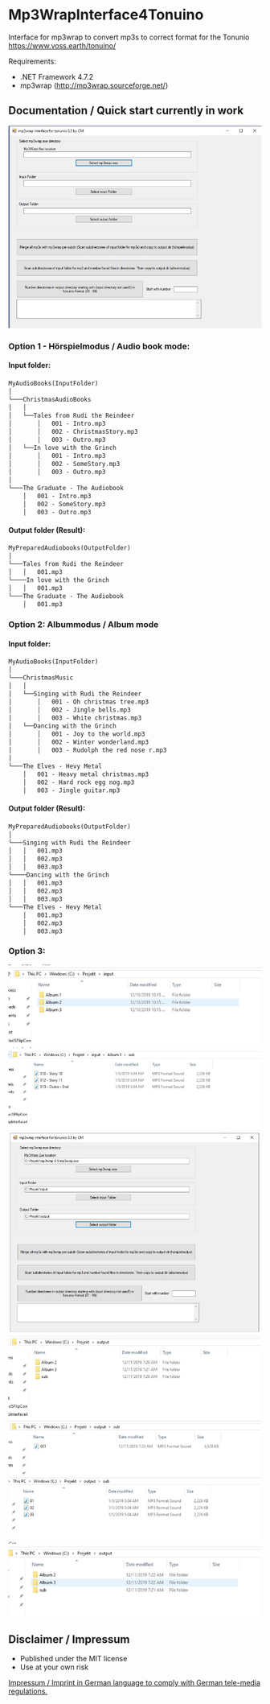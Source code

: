 # Mp3WrapInterface4Tonuino
Interface for mp3wrap to convert mp3s to correct format for the Tonunio https://www.voss.earth/tonuino/

Requirements:

* .NET Framework 4.7.2
* mp3wrap (http://mp3wrap.sourceforge.net/)

## Documentation / Quick start currently in work

<img src ="https://github.com/ChrisMayor/Mp3WrapInterface4Tonuino/blob/master/Screenshots/ton1.JPG"/>

### Option 1 - Hörspielmodus / Audio book mode:

#### Input folder:

```
MyAudioBooks(InputFolder) 
│
└───ChristmasAudioBooks
│   │
│   └──Tales from Rudi the Reindeer
│       │   001 - Intro.mp3
│       │   002 - ChristmasStory.mp3
│       │   003 - Outro.mp3
│   └──In love with the Grinch
│       │   001 - Intro.mp3
│       │   002 - SomeStory.mp3
│       │   003 - Outro.mp3
│   
└───The Graduate - The Audiobook
    │   001 - Intro.mp3
    │   002 - SomeStory.mp3
    │   003 - Outro.mp3
```

#### Output folder (Result):

```
MyPreparedAudiobooks(OutputFolder) 
│
└───Tales from Rudi the Reindeer
│   │   001.mp3
└────In love with the Grinch
│   │   001.mp3
└───The Graduate - The Audiobook
    │   001.mp3
```

### Option 2: Albummodus / Album mode

#### Input folder:

```
MyAudioBooks(InputFolder) 
│
└───ChristmasMusic
│   │
│   └──Singing with Rudi the Reindeer
│       │   001 - Oh christmas tree.mp3
│       │   002 - Jingle bells.mp3
│       │   003 - White christmas.mp3
│   └──Dancing with the Grinch
│       │   001 - Joy to the world.mp3
│       │   002 - Winter wonderland.mp3
│       │   003 - Rudolph the red nose r.mp3
│   
└───The Elves - Hevy Metal
    │   001 - Heavy metal christmas.mp3
    │   002 - Hard rock egg nog.mp3
    │   003 - Jingle guitar.mp3
```

#### Output folder (Result):

```
MyPreparedAudiobooks(OutputFolder) 
│
└───Singing with Rudi the Reindeer
│   │   001.mp3
│   │   002.mp3
│   │   003.mp3
└────Dancing with the Grinch
│   │   001.mp3
│   │   002.mp3
│   │   003.mp3
└───The Elves - Hevy Metal
    │   001.mp3
    │   002.mp3
    │   003.mp3
```

### Option 3:

<img src ="https://github.com/ChrisMayor/Mp3WrapInterface4Tonuino/blob/master/Screenshots/ton2.JPG"/>
<img src ="https://github.com/ChrisMayor/Mp3WrapInterface4Tonuino/blob/master/Screenshots/ton3.JPG"/>
<img src ="https://github.com/ChrisMayor/Mp3WrapInterface4Tonuino/blob/master/Screenshots/ton4.JPG"/>
<img src ="https://github.com/ChrisMayor/Mp3WrapInterface4Tonuino/blob/master/Screenshots/ton5.JPG"/>
<img src ="https://github.com/ChrisMayor/Mp3WrapInterface4Tonuino/blob/master/Screenshots/ton6.JPG"/>
<img src ="https://github.com/ChrisMayor/Mp3WrapInterface4Tonuino/blob/master/Screenshots/ton7.JPG"/>
<img src ="https://github.com/ChrisMayor/Mp3WrapInterface4Tonuino/blob/master/Screenshots/ton8.JPG"/>

## Disclaimer / Impressum

* Published under the MIT license
* Use at your own risk

<a href="https://github.com/ChrisMayor/Impressum">Impressum / Imprint in German language to comply with German tele-media regulations.</a>
